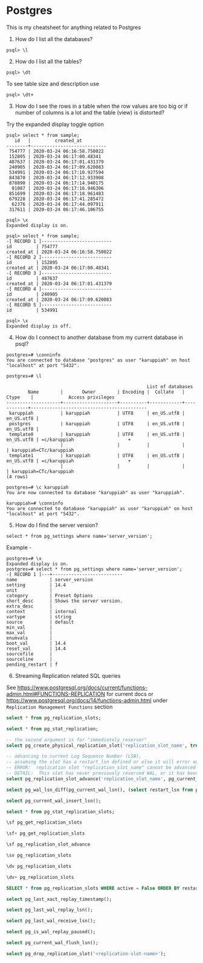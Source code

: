 # Postgres

This is my cheatsheet for anything related to Postgres

1. How do I list all the databases?

```
psql> \l
```

2. How do I list all the tables?

```
psql> \dt
```

To see table size and description use

```
psql> \dt+
```

3. How do I see the rows in a table when the row values are too big or if
number of columns is a lot and the table (view) is distorted?

Try the expanded display toggle option

```
psql> select * from sample;
   id   |         created_at
--------+----------------------------
 754777 | 2020-03-24 06:16:58.750022
 152895 | 2020-03-24 06:17:00.48341
 487637 | 2020-03-24 06:17:01.431379
 240905 | 2020-03-24 06:17:09.620083
 534991 | 2020-03-24 06:17:10.927594
 843870 | 2020-03-24 06:17:12.933908
 878890 | 2020-03-24 06:17:14.940175
  81087 | 2020-03-24 06:17:16.946306
 851699 | 2020-03-24 06:17:18.961483
 679228 | 2020-03-24 06:17:41.285472
  62376 | 2020-03-24 06:17:44.097911
 317611 | 2020-03-24 06:17:46.106755

psql> \x
Expanded display is on.

psql> select * from sample;
-[ RECORD 1 ]--------------------------
id         | 754777
created_at | 2020-03-24 06:16:58.750022
-[ RECORD 2 ]--------------------------
id         | 152895
created_at | 2020-03-24 06:17:00.48341
-[ RECORD 3 ]--------------------------
id         | 487637
created_at | 2020-03-24 06:17:01.431379
-[ RECORD 4 ]--------------------------
id         | 240905
created_at | 2020-03-24 06:17:09.620083
-[ RECORD 5 ]--------------------------
id         | 534991

psql> \x
Expanded display is off.

```

4. How do I connect to another database from my current database in psql?

```
postgres=# \conninfo
You are connected to database "postgres" as user "karuppiah" on host "localhost" at port "5432".

postgres=# \l

                                                    List of databases
        Name        |       Owner        | Encoding |  Collate   |   Ctype    |             Access privileges
--------------------+--------------------+----------+------------+------------+-------------------------------------------
 karuppiah          | karuppiah          | UTF8     | en_US.utf8 | en_US.utf8 |
 postgres           | karuppiah          | UTF8     | en_US.utf8 | en_US.utf8 |
 template0          | karuppiah          | UTF8     | en_US.utf8 | en_US.utf8 | =c/karuppiah                    +
                    |                    |          |            |            | karuppiah=CTc/karuppiah
 template1          | karuppiah          | UTF8     | en_US.utf8 | en_US.utf8 | =c/karuppiah                    +
                    |                    |          |            |            | karuppiah=CTc/karuppiah
(4 rows)

postgres=# \c karuppiah
You are now connected to database "karuppiah" as user "karuppiah".

karuppiah=# \conninfo
You are connected to database "karuppiah" as user "karuppiah" on host "localhost" at port "5432".

```

5. How do I find the server version?

```
select * from pg_settings where name='server_version';
```

Example -

```
postgres=# \x
Expanded display is on.
postgres=# select * from pg_settings where name='server_version';
-[ RECORD 1 ]---+--------------------------
name            | server_version
setting         | 14.4
unit            | 
category        | Preset Options
short_desc      | Shows the server version.
extra_desc      | 
context         | internal
vartype         | string
source          | default
min_val         | 
max_val         | 
enumvals        | 
boot_val        | 14.4
reset_val       | 14.4
sourcefile      | 
sourceline      | 
pending_restart | f
```

6. Streaming Replication related SQL queries

See https://www.postgresql.org/docs/current/functions-admin.html#FUNCTIONS-REPLICATION for current docs or https://www.postgresql.org/docs/14/functions-admin.html under `Replication Management Functions` section

```sql
select * from pg_replication_slots;
```

```sql
select * from pg_stat_replication;
```

```sql
-- the second argument is for "immediately_reserver"
select pg_create_physical_replication_slot('replication_slot_name', true);
```

```sql
-- advancing to current Log Sequence Number (LSN),
-- assuming the slot has a restart_lsn defined or else it will error out saying
-- ERROR:  replication slot "replication_slot_name" cannot be advanced
-- DETAIL:  This slot has never previously reserved WAL, or it has been invalidated.
select pg_replication_slot_advance('replication_slot_name', pg_current_wal_lsn());
```

```sql
select pg_wal_lsn_diff(pg_current_wal_lsn(), (select restart_lsn from pg_replication_slots where slot_name='<replication_slot_name>'));
```

```sql
select pg_current_wal_insert_lsn();
```

```sql
select * from pg_stat_replication_slots;
```

```sql
\sf pg_get_replication_slots
```

```sql
\sf+ pg_get_replication_slots
```

```sql
\sf pg_replication_slot_advance
```

```sql
\sv pg_replication_slots
```

```sql
\dv pg_replication_slots
```

```sql
\dv+ pg_replication_slots
```

```sql
SELECT * from pg_replication_slots WHERE active = False ORDER BY restart_lsn DESC;
```

```sql
select pg_last_xact_replay_timestamp();
```

```sql
select pg_last_wal_replay_lsn();
```

```sql
select pg_last_wal_receive_lsn();
```

```sql
select pg_is_wal_replay_paused();
```

```sql
select pg_current_wal_flush_lsn();
```

```sql
select pg_drop_replication_slot('<replication-slot-name>');
```
